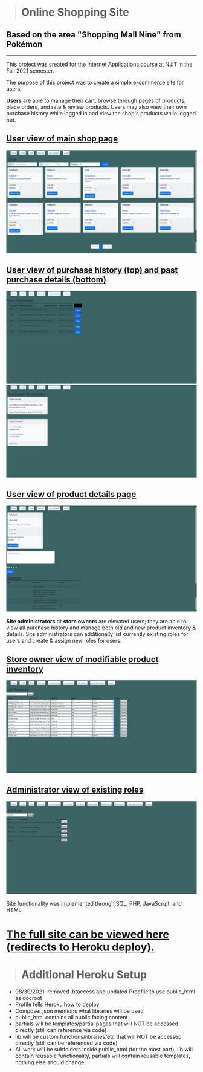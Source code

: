 
> # Online Shopping Site  
## Based on the area "Shopping Mall Nine" from Pokémon

---

This project was created for the Internet Applications course at NJIT in the Fall 2021 semester.

The purpose of this project was to create a simple e-commerce site for users. 

**Users** are able to manage their cart, browse through pages of products, place orders, and rate & review products. Users may also view their own purchase history while logged in and view the shop's products while logged out.
## <u>User view of main shop page</u>

![](/screenshots/Shop%20Page.png)

## <u>User view of purchase history (top) and past purchase details (bottom)</u>

![](/screenshots/User%20Purchase%20History%201.png)
![](/screenshots/User%20Purchase%20History%202.png)

## <u>User view of product details page</u>

![](/screenshots/Product%20Details.png)

**Site administrators** or **store owners** are elevated users; they are able to view all purchase history and manage both old and new product inventory & details. Site administrators can additionally list currently existing roles for users and create & assign new roles for users.

## <u>Store owner view of modifiable product inventory</u>

![](/screenshots/Store%20Owner%20Editing%20Products.png)

## <u>Administrator view of existing roles</u>

![](/screenshots/Administrator%20Viewing%20Existing%20Roles.png)

Site functionality was implemented through SQL, PHP, JavaScript, and HTML.  

# [The full site can be viewed here (redirects to Heroku deploy).](https://sag48-dev.herokuapp.com/Project/index.php)
> # Additional Heroku Setup

- 08/30/2021: removed .htaccess and updated Procfile to use public_html as docroot
- Profile tells Heroku how to deploy
- Composer.json mentions what libraries will be used 
- public_html contains all public facing content
- partials will be templates/partial pages that will NOT be accessed directly (still can reference via code)
- lib will be custom functions/libraries/etc that will NOT be accessed directly (still can be referenced via code)
- All work will be subfolders inside public_html (for the most part), lib will contain reusable functionality, partials will contain reusable templates, nothing else should change.
